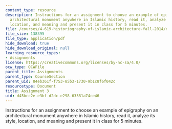 ```yaml
---
content_type: resource
description: Instructions for an assignment to choose an example of epigraphy on an
  architectural monument anywhere in Islamic history, read it, analyze its style,
  location, and meaning and present it in class for 5 minutes.
file: /courses/4-619-historiography-of-islamic-architecture-fall-2014/d45bcc2ee3bfd2dce29863381a74ce46_MIT4_619F14_assignment3.pdf
file_size: 138395
file_type: application/pdf
hide_download: true
hide_download_original: null
learning_resource_types:
- Assignments
license: https://creativecommons.org/licenses/by-nc-sa/4.0/
ocw_type: OCWFile
parent_title: Assignments
parent_type: CourseSection
parent_uid: 84eb361f-f753-85b3-1730-9b1c8f6f042c
resourcetype: Document
title: Assignment 3
uid: d45bcc2e-e3bf-d2dc-e298-63381a74ce46
---
```

Instructions for an assignment to choose an example of epigraphy on an architectural monument anywhere in Islamic history, read it, analyze its style, location, and meaning and present it in class for 5 minutes.
